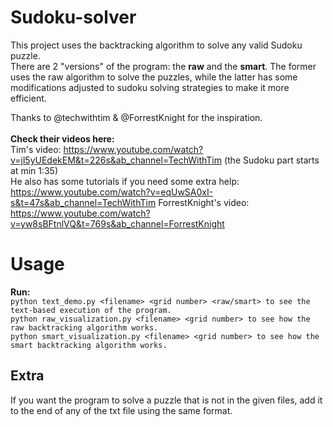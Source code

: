 # Sudoku-solver
This project uses the backtracking algorithm to solve any valid Sudoku puzzle.   
There are 2 "versions" of the program: the **raw** and the **smart**. The former uses the raw algorithm to solve the puzzles, while the latter has some modifications adjusted to sudoku solving strategies to make it more efficient.  

Thanks to @techwithtim & @ForrestKnight for the inspiration. <br><br> 
__Check their videos here:__ <br>
Tim's video: https://www.youtube.com/watch?v=jl5yUEdekEM&t=226s&ab_channel=TechWithTim (the Sudoku part starts at min 1:35)  
He also has some tutorials if you need some extra help: https://www.youtube.com/watch?v=eqUwSA0xI-s&t=47s&ab_channel=TechWithTim
ForrestKnight's video: https://www.youtube.com/watch?v=yw8sBFtnlVQ&t=769s&ab_channel=ForrestKnight

# Usage
__Run:__<br> 
    `python text_demo.py <filename> <grid number> <raw/smart> to see the text-based execution of the program.`<br> 
    `python raw_visualization.py <filename> <grid number> to see how the raw backtracking algorithm works. `<br> 
    `python smart_visualization.py <filename> <grid number> to see how the smart backtracking algorithm works.`<br>

## Extra
If you want the program to solve a puzzle that is not in the given files, add it to the end of any of the txt file using the same format.

